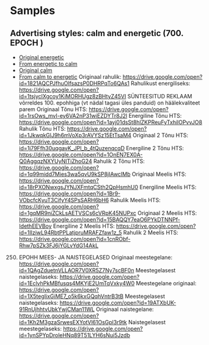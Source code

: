 # Samples
## Advertising styles: calm and energetic (700. EPOCH )
- [Original energetic](https://drive.google.com/open?id=1T6I-IbWuPp5sqcO7Ypy5ljpB1YuJqW0u)
- [From energetic to calm](https://drive.google.com/open?id=18pOnm1moQGRf9BWKGjtgp3hGXR09D7Ak)
- [Original calm](https://drive.google.com/open?id=1VumlFOZ74mddxYELIYW7Lj_kyGxVjXLw)
- [From calm to energetic](https://drive.google.com/open?id=1xfWM_TCvr-pKqm_2jiJts2Z_vfpH2x9V)
Originaal rahulik:
https://drive.google.com/open?id=1821AQCPJfhuOlfsazsP0DHRPqTo6QAs1
Rahulikust energiliseks:
https://drive.google.com/open?id=1tsjyclXgcoy1KiMORHUgz8zBHtyZ45VI
SÜNTEESITUD REKLAAM
võrreldes 100. epohhiga (vt nädal tagasi üles panduid) on häälekvaliteet parem
Originaal Tõnu HTS:
https://drive.google.com/open?id=1rsOws_mvI-ey6VA2nP31wiEZDYTr8J2l
Energiline Tõnu HTS:
https://drive.google.com/open?id=1ayj01dsSt8hlZKPReuFyTxhilOPvvJO8
Rahulik Tõnu HTS:
https://drive.google.com/open?id=1JkwqkGlJ9h6mVoXp3rAVYSz15EtTsaM4
Originaal 2 Tõnu HTS:
https://drive.google.com/open?id=1j79Ffh30uqgavK_JPl_b_4tQuzenqcqD
Energiline 2 Tõnu HTS:
https://drive.google.com/open?id=1OnEN7EX0A-Q0AggqzNXYUyNITiZhoG24
Rahulik 2 Tõnu HTS:
https://drive.google.com/open?id=1q99midd7Mies3wa5qvU9kSP8jIAwcIMb
Originaal Meelis HTS:
https://drive.google.com/open?id=18rPXONwxgsJYNJXFmtqCSth2QpHsmhU0
Energiline Meelis HTS:
https://drive.google.com/open?id=1Br9-VObcfcKyuT3CifyY4SPsSARH6bH6
Rahulik Meelis HTS:
https://drive.google.com/open?id=1gqMR9niZCkLsAETVSCs6cVRpK45NUPxc
Originaal 2 Meelis HTS:
https://drive.google.com/open?id=15BAQQY7eaO6PYkDTNNPf-IdethEEVBoy
Energiline 2 Meelis HTS:
https://drive.google.com/open?id=1IIziwL94RbtPPLatjpruMRAFZfaw1z_5
Rahulik 2 Meelis HTS:
https://drive.google.com/open?id=1cnRObf-Rhw7pSZk3FJ6jYGLvYdG14AkL
250. EPOHH MEES- JA NAISTEGELASED
Originaal meestegelane:
https://drive.google.com/open?id=1QAgZduetnVLLAOR7V0XR5Z7Ny7scBF0n
Meestegelasest naistegelaseks:
https://drive.google.com/open?id=1EclvhPkMBfusqs4MKYjE2UmTqVxky4W0
Meestegelane originaal:
https://drive.google.com/open?id=1X5tegIixGiME7_o5k6kxGQqhVntrB3tB
Meestegelasest naistegelaseks:
https://drive.google.com/open?id=19ATXbUK-91RnUjhhtvUbkYwjCMan11WL
Originaal naistegelane:
https://drive.google.com/open?id=1Kh2M3gzaSrwesEXYotVl61OsGpl3r9tk
Naistegelasest meestegelaseks:
https://drive.google.com/open?id=1ynSPYpDroleHNq89T51LYH6sNui5Jzdb
